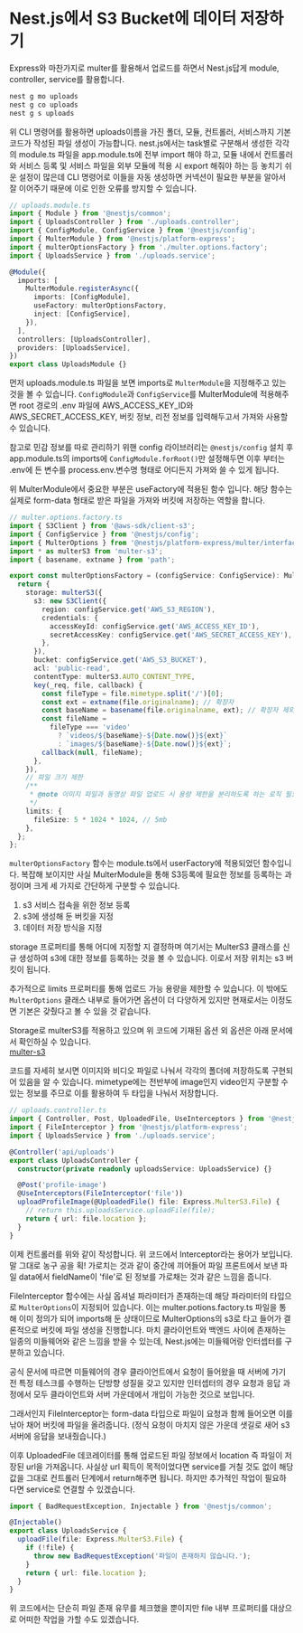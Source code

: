# Nest.js에서 S3 Bucket에 데이터 저장하기

Express와 마찬가지로 multer를 활용해서 업로드를 하면서 Nest.js답게 module, controller, service를 활용합니다.

```zsh
nest g mo uploads
nest g co uploads
nest g s uploads
```

위 CLI 명령어를 활용하면 uploads이름을 가진 폴더, 모듈, 컨트롤러, 서비스까지 기본 코드가 작성된 파일 생성이 가능합니다. nest.js에서는 task별로 구분해서 생성한 각각의 module.ts 파일을 app.module.ts에 전부 import 해야 하고, 모듈 내에서 컨트롤러와 서비스 등록 및 서비스 파일을 외부 모듈에 적용 시 export 해줘야 하는 등 놓치기 쉬운 설정이 많은데 CLI 명령어로 이들을 자동 생성하면 커넥션이 필요한 부분을 알아서 잘 이어주기 때문에 이로 인한 오류를 방지할 수 있습니다.

```typescript
// uploads.module.ts
import { Module } from '@nestjs/common';
import { UploadsController } from './uploads.controller';
import { ConfigModule, ConfigService } from '@nestjs/config';
import { MulterModule } from '@nestjs/platform-express';
import { multerOptionsFactory } from './multer.options.factory';
import { UploadsService } from './uploads.service';

@Module({
  imports: [
    MulterModule.registerAsync({
      imports: [ConfigModule],
      useFactory: multerOptionsFactory,
      inject: [ConfigService],
    }),
  ],
  controllers: [UploadsController],
  providers: [UploadsService],
})
export class UploadsModule {}
```

먼저 uploads.module.ts 파일을 보면 imports로 `MulterModule`을 지정해주고 있는 것을 볼 수 있습니다. `ConfigModule`과 `ConfigService`를 MulterModule에 적용해주면 root 경로의 .env 파일에 AWS_ACCESS_KEY_ID와 AWS_SECRET_ACCESS_KEY, 버킷 정보, 리전 정보를 입력해두고서 가져와 사용할 수 있습니다.

참고로 민감 정보를 따로 관리하기 위핸 config 라이브러리는 `@nestjs/config` 설치 후 app.module.ts의 imports에 `ConfigModule.forRoot()`만 설정해두면 이후 부터는 .env에 든 변수를 process.env.변수명 형태로 어디든지 가져와 쓸 수 있게 됩니다.

위 MulterModule에서 중요한 부분은 useFactory에 적용된 함수 입니다. 해당 함수는 실제로 form-data 형태로 받은 파일을 가져와 버킷에 저장하는 역할을 합니다.

```typescript
// multer.options.factory.ts
import { S3Client } from '@aws-sdk/client-s3';
import { ConfigService } from '@nestjs/config';
import { MulterOptions } from '@nestjs/platform-express/multer/interfaces/multer-options.interface';
import * as multerS3 from 'multer-s3';
import { basename, extname } from 'path';

export const multerOptionsFactory = (configService: ConfigService): MulterOptions => {
  return {
    storage: multerS3({
      s3: new S3Client({
        region: configService.get('AWS_S3_REGION'),
        credentials: {
          accessKeyId: configService.get('AWS_ACCESS_KEY_ID'),
          secretAccessKey: configService.get('AWS_SECRET_ACCESS_KEY'),
        },
      }),
      bucket: configService.get('AWS_S3_BUCKET'),
      acl: 'public-read',
      contentType: multerS3.AUTO_CONTENT_TYPE,
      key(_req, file, callback) {
        const fileType = file.mimetype.split('/')[0];
        const ext = extname(file.originalname); // 확장자
        const baseName = basename(file.originalname, ext); // 확장자 제외
        const fileName =
          fileType === 'video'
            ? `videos/${baseName}-${Date.now()}${ext}`
            : `images/${baseName}-${Date.now()}${ext}`;
        callback(null, fileName);
      },
    }),
    // 파일 크기 제한
    /**
     * @note 이미지 파일과 동영상 파일 업로드 시 용량 제한을 분리하도록 하는 로직 필요
     */
    limits: {
      fileSize: 5 * 1024 * 1024, // 5mb
    },
  };
};
```

`multerOptionsFactory` 함수는 module.ts에서 userFactory에 적용되었던 함수입니다. 복잡해 보이지만 사실 MulterModule을 통해 S3등록에 필요한 정보를 등록하는 과정이며 크게 세 가지로 간단하게 구분할 수 있습니다.

1. s3 서비스 접속을 위한 정보 등록
2. s3에 생성해 둔 버킷을 지정
3. 데이터 저장 방식을 지정

storage 프로퍼티를 통해 어디에 지정할 지 결정하며 여기서는 MulterS3 클래스를 신규 생성하여 s3에 대한 정보를 등록하는 것을 볼 수 있습니다. 이로서 저장 위치는 s3 버킷이 됩니다.

추가적으로 limits 프로퍼티를 통해 업로드 가능 용량을 제한할 수 있습니다. 이 밖에도 `MulterOptions` 클래스 내부로 들어가면 옵션이 더 다양하게 있지만 현재로서는 이정도면 기본은 갖췄다고 볼 수 있을 것 같습니다.

Storage로 multerS3를 적용하고 있으며 위 코드에 기재된 옵션 외 옵션은 아래 문서에서 확인하실 수 있습니다.  
[multer-s3](https://www.npmjs.com/package/multer-s3)

코드를 자세히 보시면 이미지와 비디오 파일로 나눠서 각각의 폴더에 저장하도록 구현되어 있음을 알 수 있습니다. mimetype에는 전반부에 image인지 video인지 구분할 수 있는 정보를 주므로 이를 활용하여 두 타입을 나눠서 저장합니다.

```typescript
// uploads.controller.ts
import { Controller, Post, UploadedFile, UseInterceptors } from '@nestjs/common';
import { FileInterceptor } from '@nestjs/platform-express';
import { UploadsService } from './uploads.service';

@Controller('api/uploads')
export class UploadsController {
  constructor(private readonly uploadsService: UploadsService) {}

  @Post('profile-image')
  @UseInterceptors(FileInterceptor('file'))
  uploadProfileImage(@UploadedFile() file: Express.MulterS3.File) {
    // return this.uploadsService.uploadFile(file);
    return { url: file.location };
  }
}
```

이제 컨트롤러를 위와 같이 작성합니다. 위 코드에서 Interceptor라는 용어가 보입니다. 말 그대로 농구 공을 획! 가로치는 것과 같이 중간에 끼어들어 파일 프론트에서 보낸 파일 data에서 fieldName이 'file'로 된 정보를 가로채는 것과 같은 느낌을 줍니다.

FileInterceptor 함수에는 사실 옵셔널 파라미터가 존재하는데 해당 파라미터의 타입으로 `MulterOptions`이 지정되어 있습니다. 이는 multer.potions.factory.ts 파일을 통해 이미 정의가 되어 imports해 둔 상태이므로 MulterOptions의 s3로 타고 들어가 결론적으로 버킷에 파일 생성을 진행합니다. 마치 클라이언트와 백엔드 사이에 존재하는 일종의 미들웨어와 같은 느낌을 받을 수 있는데, Nest.js에는 미들웨어랑 인터셉터를 구분하고 있습니다.

공식 문서에 따르면 미들웨어의 경우 클라이언트에서 요청이 들어왔을 때 서버에 가기 전 특정 테스크를 수행하는 단방향 성질을 갖고 있지만 인터셉터의 경우 요청과 응답 과정에서 모두 클라이언트와 서버 가운데에서 개입이 가능한 것으로 보입니다.

그래서인지 FileInterceptor는 form-data 타입으로 파일이 요청과 함께 들어오면 이를 낚아 채어 버킷에 파일을 올려줍니다. (정식 요청이 마치지 않은 가운데 샛길로 새어 s3 서버에 응답을 보내줬습니다.)

이후 UploadedFile 데코레이터를 통해 업로드된 파일 정보에서 location 즉 파일이 저장된 url을 가져옵니다. 사실상 url 획득이 목적이었다면 service를 거칠 것도 없이 해당 값을 그대로 컨트롤러 단계에서 return해주면 됩니다. 하지만 추가적인 작업이 필요하다면 service로 연결할 수 있겠습니다.

```typescript
import { BadRequestException, Injectable } from '@nestjs/common';

@Injectable()
export class UploadsService {
  uploadFile(file: Express.MulterS3.File) {
    if (!file) {
      throw new BadRequestException('파일이 존재하지 않습니다.');
    }
    return { url: file.location };
  }
}
```

위 코드에서는 단순히 파일 존재 유무를 체크했을 뿐이지만 file 내부 프로퍼티를 대상으로 어떠한 작업을 가할 수도 있겠습니다.
